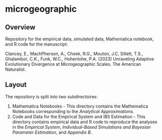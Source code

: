 # microgeographic

## Overview
Repository for the empirical data, simulated data, Mathematica notebook, and R code for the manuscript:

Clancey, E., MachPherson, A., Cheek, R.G., Mouton, J.C, Sillett, T.S., Ghalambor, C.K., Funk, W.C., Hohenlohe, P.A. (2023) Unraveling Adaptive Evolutionary Divergence at Microgeographic Scales. The American Naturalist.

## Layout
The repository is split into two subdirectoires: 
1. Mathematica Notebooks - This directory contains the Mathematica Notebooks corresponding to the *Analytical Approximations*.
2. Code and Data for the Empirical System and IBS Estimation - This directory contains empirical data and R code to reproduce the analyses in the *Empirical System*, *Individual-Based Simulations and Bayesian Parameter Estimation*, and *Appendix B*.
